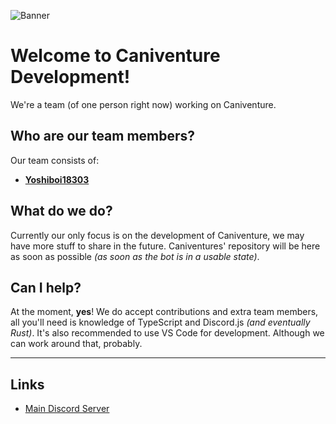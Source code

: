 ![Banner](https://raw.githubusercontent.com/Caniventure-Development/.github/main/profile/banner.png)

# Welcome to Caniventure Development!

We're a team (of one person right now) working on Caniventure.

## Who are our team members?

Our team consists of:

- **[Yoshiboi18303](https://github.com/Yoshiboi18303)**

## What do we do?

Currently our only focus is on the development of Caniventure, we may have more stuff to share in the future. Caniventures' repository will be here as soon as possible _(as soon as the bot is in a usable state)_.

## Can I help?

At the moment, **yes**! We do accept contributions and extra team members, all you'll need is knowledge of TypeScript and Discord.js _(and eventually Rust)_. It's also recommended to use VS Code for development. Although we can work around that, probably.

---

## Links

- [Main Discord Server](https://discord.gg/HQn5cyrG3a)
